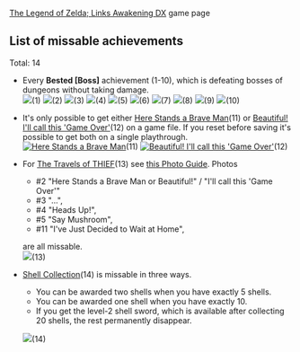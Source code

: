 [The Legend of Zelda; Links Awakening DX](http://retroachievements.org/game/5371) game page

## List of missable achievements
Total: 14

- Every **Bested [Boss]** achievement (1-10), which is defeating bosses of dungeons without taking damage.  
[![](https://s3-eu-west-1.amazonaws.com/i.retroachievements.org/Badge/29327.png)](http://retroachievements.org/Achievement/28829)(1)
[![](https://s3-eu-west-1.amazonaws.com/i.retroachievements.org/Badge/29330.png)](http://retroachievements.org/Achievement/28830)(2)
[![](https://s3-eu-west-1.amazonaws.com/i.retroachievements.org/Badge/29333.png)](http://retroachievements.org/Achievement/28831)(3)
[![](https://s3-eu-west-1.amazonaws.com/i.retroachievements.org/Badge/29400.png)](http://retroachievements.org/Achievement/28832)(4)
[![](https://s3-eu-west-1.amazonaws.com/i.retroachievements.org/Badge/29401.png)](http://retroachievements.org/Achievement/28833)(5)
[![](https://s3-eu-west-1.amazonaws.com/i.retroachievements.org/Badge/29406.png)](http://retroachievements.org/Achievement/28834)(6)
[![](https://s3-eu-west-1.amazonaws.com/i.retroachievements.org/Badge/29408.png)](http://retroachievements.org/Achievement/28835)(7)
[![](https://s3-eu-west-1.amazonaws.com/i.retroachievements.org/Badge/29321.png)](http://retroachievements.org/Achievement/28836)(8)
[![](https://s3-eu-west-1.amazonaws.com/i.retroachievements.org/Badge/29325.png)](http://retroachievements.org/Achievement/28837)(9)
[![](https://s3-eu-west-1.amazonaws.com/i.retroachievements.org/Badge/29419.png)](https://retroachievements.org/Achievement/28908)(10)

- It's only possible to get either [Here Stands a Brave Man](http://retroachievements.org/Achievement/31931)(11) or [Beautiful! I'll call this 'Game Over'](http://retroachievements.org/Achievement/31932)(12) on a game file. If you reset before saving it's possible to get both on a single playthrough.  
[![Here Stands a Brave Man](https://s3-eu-west-1.amazonaws.com/i.retroachievements.org/Badge/32673.png)](http://retroachievements.org/Achievement/31931)(11)
[![Beautiful! I'll call this 'Game Over'](https://s3-eu-west-1.amazonaws.com/i.retroachievements.org/Badge/32672.png)](http://retroachievements.org/Achievement/31932)(12)

- For [The Travels of THIEF](http://retroachievements.org/Achievement/31930)(13) see [this Photo Guide](https://www.zeldadungeon.net/wiki/Link%27s_Awakening_Photographs). Photos    
   - #2 "Here Stands a Brave Man or Beautiful!" / "I'll call this 'Game Over'"
   - #3 "...",
   - #4 "Heads Up!",
   - #5 "Say Mushroom",
   - #11 "I've Just Decided to Wait at Home",  

  are all missable.  
[![](https://s3-eu-west-1.amazonaws.com/i.retroachievements.org/Badge/32674.png)](http://retroachievements.org/Achievement/31930)(13)

- [Shell Collection](http://retroachievements.org/Achievement/28849)(14) is missable in three ways. 
   - You can be awarded two shells when you have exactly 5 shells.
   - You can be awarded one shell when you have exactly 10.
   - If you get the level-2 shell sword, which is available after collecting 20 shells, the rest permanently disappear.  

  [![](https://s3-eu-west-1.amazonaws.com/i.retroachievements.org/Badge/29315.png)](http://retroachievements.org/Achievement/28849)(14)